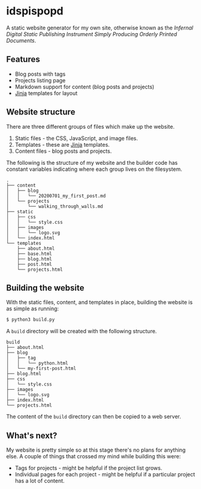 # idspispopd

A static website generator for my own site, otherwise known as the _Infernal Digital Static Publishing Instrument Simply Producing Orderly Printed Documents_.

## Features

* Blog posts with tags
* Projects listing page
* Markdown support for content (blog posts and projects)
* [Jinja](https://jinja.palletsprojects.com) templates for layout

## Website structure

There are three different groups of files which make up the website.
1. Static files - the CSS, JavaScript, and image files.
2. Templates - these are [Jinja](https://jinja.palletsprojects.com) templates.
3. Content files - blog posts and projects.

The following is the structure of my website and the builder code has constant variables indicating where each group lives on the filesystem.

```
.
├── content
│   ├── blog
│   │   └── 20200701_my_first_post.md
│   └── projects
│       └── walking_through_walls.md
├── static
│   ├── css
│   │   └── style.css
│   ├── images
│   │   └── logo.svg
│   └── index.html
└── templates
    ├── about.html
    ├── base.html
    ├── blog.html
    ├── post.html
    └── projects.html
```

## Building the website

With the static files, content, and templates in place, building the website is as simple as running:

```sh
$ python3 build.py
```

A `build` directory will be created with the following structure.

```
build
├── about.html
├── blog
│   ├── tag
│   │   └── python.html
│   └── my-first-post.html
├── blog.html
├── css
│   └── style.css
├── images
│   └── logo.svg
├── index.html
└── projects.html
```

The content of the `build` directory can then be copied to a web server.

## What's next?

My website is pretty simple so at this stage there's no plans for anything else. A couple of things that crossed my mind while building this were:
* Tags for projects - might be helpful if the project list grows.
* Individual pages for each project - might be helpful if a particular project has a lot of content.
